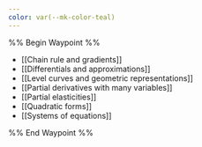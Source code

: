 ```yaml
---
color: var(--mk-color-teal)
---
```

%% Begin Waypoint %%
- [[Chain rule and gradients]]
- [[Differentials and approximations]]
- [[Level curves and geometric representations]]
- [[Partial derivatives with many variables]]
- [[Partial elasticities]]
- [[Quadratic forms]]
- [[Systems of equations]]

%% End Waypoint %%